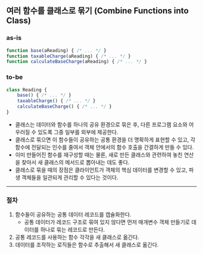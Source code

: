 ## 여러 함수를 클래스로 묶기 (Combine Functions into Class)

### as-is
```javascript
function base(aReading) { /* ... */ }
function taxableCharge(aReading) { /* ... */ }
function calculateBaseCharge(aReading) { /* ... */ }
```

### to-be
```javascript
class Reading {
    base() { /* ... */ }
    taxableCharge() { /* ... */ }
    calculateBaseCharge() { /* ... */ }
}
```

* 클래스는 데이터와 함수를 하나의 공유 환경으로 묶은 후, 다른 프로그램 요소와 어우러질 수 있도록 그중 일부를 외부에 제공한다.
* 클래스로 묶으면 이 함수들이 공유하는 공통 환경을 더 명확하게 표현할 수 있고, 각 함수에 전달되는 인수를 줄여서 객체 안에서의 함수 호출을 간결하게 만들 수 있다.
* 이미 만들어진 함수를 재구성할 때는 물론, 새로 만든 클래스와 관련하여 놓친 연산을 찾아서 새 클래스의 메서드로 뽑아내는 데도 좋다.
* 클래스로 묶을 때의 장점은 클라이언트가 객체의 핵심 데이터를 변경할 수 있고, 파생 객체들을 일관되게 관리할 수 있다는 것이다.

- - -

### 절차
1. 함수들이 공유하는 공통 데이터 레코드를 캡슐화한다.
   * 공통 데이터가 레코드 구조로 묶여 있지 않다면 먼저 매개변수 객체 만들기로 데이터를 하나로 묶는 레코드로 만든다.
2. 공통 레코드를 사용하는 함수 각각을 새 클래스로 옮긴다.
3. 데이터를 조작하는 로직들은 함수로 추출해서 새 클래스로 옮긴다.